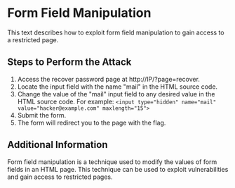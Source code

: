 # Form Field Manipulation

This text describes how to exploit form field manipulation to gain access to a restricted page.

## Steps to Perform the Attack

1. Access the recover password page at http://IP/?page=recover.
2. Locate the input field with the name "mail" in the HTML source code.
3. Change the value of the "mail" input field to any desired value in the HTML source code. For example: `<input type="hidden" name="mail" value="hacker@example.com" maxlength="15">`
4. Submit the form.
5. The form will redirect you to the page with the flag.

## Additional Information

Form field manipulation is a technique used to modify the values of form fields in an HTML page. This technique can be used to exploit vulnerabilities and gain access to restricted pages.
